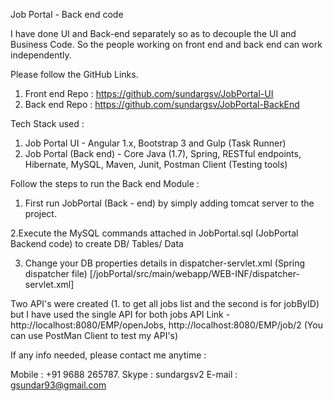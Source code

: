 Job Portal - Back end code

I have done UI and Back-end separately so as to decouple the UI and Business Code. So the people working on front end and back end can work independently. 

Please follow the GitHub Links.
1. Front end Repo :  https://github.com/sundargsv/JobPortal-UI
2. Back end Repo : https://github.com/sundargsv/JobPortal-BackEnd

Tech Stack used :
1. Job Portal UI - Angular 1.x, Bootstrap 3 and Gulp (Task Runner)
2. Job Portal (Back end) - Core Java (1.7), Spring, RESTful endpoints, Hibernate, MySQL, Maven, Junit, Postman Client (Testing tools)

Follow the steps to run the Back end Module :

1. First run JobPortal (Back - end) by simply adding tomcat server to the project.

2.Execute the MySQL commands attached in JobPortal.sql (JobPortal Backend code) to create DB/ Tables/ Data

3. Change your DB properties details in dispatcher-servlet.xml (Spring dispatcher file) [/jobPortal/src/main/webapp/WEB-INF/dispatcher-servlet.xml]

Two API's were created (1. to get all jobs list and the second is for jobByID) but I have used the single API for both jobs
   API Link - http://localhost:8080/EMP/openJobs, http://localhost:8080/EMP/job/2 (You can use PostMan Client to test my API's)

If any info needed, please contact me anytime :

Mobile :  +91 9688 265787.
Skype : sundargsv2
E-mail : gsundar93@gmail.com
